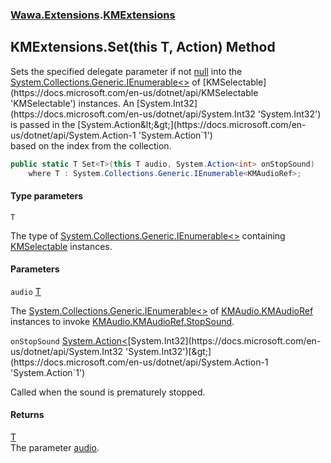 ### [Wawa.Extensions](Wawa.Extensions.md 'Wawa.Extensions').[KMExtensions](KMExtensions.md 'Wawa.Extensions.KMExtensions')

## KMExtensions.Set<T>(this T, Action<int>) Method

Sets the specified delegate parameter if not [null](https://docs.microsoft.com/en-us/dotnet/csharp/language-reference/keywords/null 'https://docs.microsoft.com/en-us/dotnet/csharp/language-reference/keywords/null') into the [System.Collections.Generic.IEnumerable&lt;&gt;](https://docs.microsoft.com/en-us/dotnet/api/System.Collections.Generic.IEnumerable-1 'System.Collections.Generic.IEnumerable`1')  
of [KMSelectable](https://docs.microsoft.com/en-us/dotnet/api/KMSelectable 'KMSelectable') instances. An [System.Int32](https://docs.microsoft.com/en-us/dotnet/api/System.Int32 'System.Int32') is passed in the [System.Action&lt;&gt;](https://docs.microsoft.com/en-us/dotnet/api/System.Action-1 'System.Action`1')  
based on the index from the collection.

```csharp
public static T Set<T>(this T audio, System.Action<int> onStopSound)
    where T : System.Collections.Generic.IEnumerable<KMAudioRef>;
```
#### Type parameters

<a name='Wawa.Extensions.KMExtensions.Set_T_(thisT,System.Action_int_).T'></a>

`T`

The type of [System.Collections.Generic.IEnumerable&lt;&gt;](https://docs.microsoft.com/en-us/dotnet/api/System.Collections.Generic.IEnumerable-1 'System.Collections.Generic.IEnumerable`1') containing [KMSelectable](https://docs.microsoft.com/en-us/dotnet/api/KMSelectable 'KMSelectable') instances.
#### Parameters

<a name='Wawa.Extensions.KMExtensions.Set_T_(thisT,System.Action_int_).audio'></a>

`audio` [T](KMExtensions.Set(T,Action).md#Wawa.Extensions.KMExtensions.Set_T_(thisT,System.Action_int_).T 'Wawa.Extensions.KMExtensions.Set<T>(this T, System.Action<int>).T')

The [System.Collections.Generic.IEnumerable&lt;&gt;](https://docs.microsoft.com/en-us/dotnet/api/System.Collections.Generic.IEnumerable-1 'System.Collections.Generic.IEnumerable`1') of [KMAudio.KMAudioRef](https://docs.microsoft.com/en-us/dotnet/api/KMAudio.KMAudioRef 'KMAudio.KMAudioRef')  
instances to invoke [KMAudio.KMAudioRef.StopSound](https://docs.microsoft.com/en-us/dotnet/api/KMAudio.KMAudioRef.StopSound 'KMAudio.KMAudioRef.StopSound').

<a name='Wawa.Extensions.KMExtensions.Set_T_(thisT,System.Action_int_).onStopSound'></a>

`onStopSound` [System.Action&lt;](https://docs.microsoft.com/en-us/dotnet/api/System.Action-1 'System.Action`1')[System.Int32](https://docs.microsoft.com/en-us/dotnet/api/System.Int32 'System.Int32')[&gt;](https://docs.microsoft.com/en-us/dotnet/api/System.Action-1 'System.Action`1')

Called when the sound is prematurely stopped.

#### Returns
[T](KMExtensions.Set(T,Action).md#Wawa.Extensions.KMExtensions.Set_T_(thisT,System.Action_int_).T 'Wawa.Extensions.KMExtensions.Set<T>(this T, System.Action<int>).T')  
The parameter [audio](KMExtensions.Set(T,Action).md#Wawa.Extensions.KMExtensions.Set_T_(thisT,System.Action_int_).audio 'Wawa.Extensions.KMExtensions.Set<T>(this T, System.Action<int>).audio').